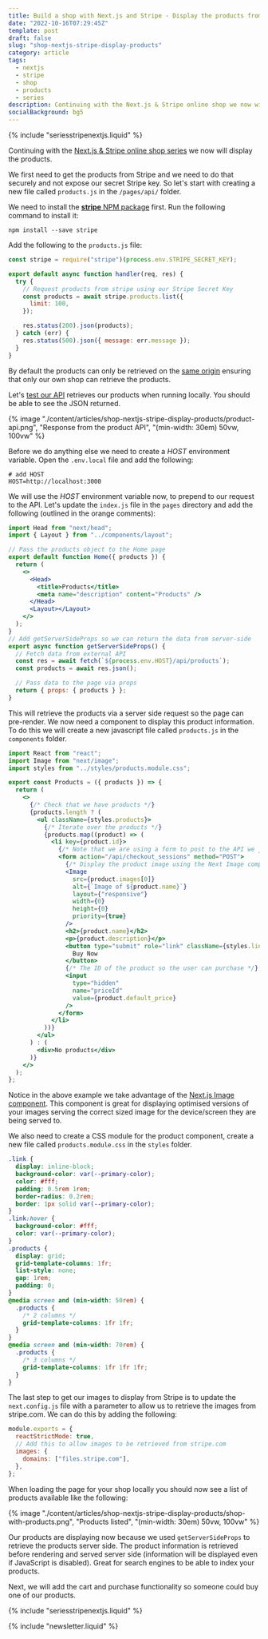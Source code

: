 ```yaml
---
title: Build a shop with Next.js and Stripe - Display the products from Stripe
date: "2022-10-16T07:29:45Z"
template: post
draft: false
slug: "shop-nextjs-stripe-display-products"
category: article
tags:
  - nextjs
  - stripe
  - shop
  - products
  - series
description: Continuing with the Next.js & Stripe online shop we now will display the products from Stripe.
socialBackground: bg5
---
```


{% include "seriesstripenextjs.liquid" %}

Continuing with the [Next.js & Stripe online shop series](https://andrewford.co.nz/articles/shop-nextjs-stripe-introduction/) we now will display the products.

We first need to get the products from Stripe and we need to do that securely and not expose our secret Stripe key.
So let's start with creating a new file called `products.js` in the `/pages/api/` folder.

We need to install the [**stripe** NPM package](https://www.npmjs.com/package/stripe) first. Run the following command to install it:

```shell
npm install --save stripe
```

Add the following to the `products.js` file:

```js
const stripe = require("stripe")(process.env.STRIPE_SECRET_KEY);

export default async function handler(req, res) {
  try {
    // Request products from stripe using our Stripe Secret Key
    const products = await stripe.products.list({
      limit: 100,
    });

    res.status(200).json(products);
  } catch (err) {
    res.status(500).json({ message: err.message });
  }
}
```

By default the products can only be retrieved on the [same origin](https://nextjs.org/docs/api-routes/introduction#caveats) ensuring that only our own shop can retrieve the products.

Let's [test our API](http://localhost:3000/api/products) retrieves our products when running locally. You should be able to see the JSON returned.

{% image "./content/articles/shop-nextjs-stripe-display-products/product-api.png", "Response from the product API", "(min-width: 30em) 50vw, 100vw" %}

Before we do anything else we need to create a _HOST_ environment variable. Open the `.env.local` file and add the following:

```shell
# add HOST
HOST=http://localhost:3000
```

We will use the _HOST_ environment variable now, to prepend to our request to the API. Let's update the `index.js` file in the `pages` directory and add the following (outlined in the orange comments):

```jsx
import Head from "next/head";
import { Layout } from "../components/layout";

// Pass the products object to the Home page
export default function Home({ products }) {
  return (
    <>
      <Head>
        <title>Products</title>
        <meta name="description" content="Products" />
      </Head>
      <Layout></Layout>
    </>
  );
}
// Add getServerSideProps so we can return the data from server-side
export async function getServerSideProps() {
  // Fetch data from external API
  const res = await fetch(`${process.env.HOST}/api/products`);
  const products = await res.json();

  // Pass data to the page via props
  return { props: { products } };
}
```

This will retrieve the products via a server side request so the page can pre-render. We now need a component to display this product information. To do this we will create a new javascript file called `products.js` in the `components` folder.

```jsx
import React from "react";
import Image from "next/image";
import styles from "../styles/products.module.css";

export const Products = ({ products }) => {
  return (
    <>
      {/* Check that we have products */}
      {products.length ? (
        <ul className={styles.products}>
          {/* Iterate over the products */}
          {products.map((product) => (
            <li key={product.id}>
              {/* Note that we are using a form to post to the API we just created */}
              <form action="/api/checkout_sessions" method="POST">
                {/* Display the product image using the Next Image component */}
                <Image
                  src={product.images[0]}
                  alt={`Image of ${product.name}`}
                  layout={"responsive"}
                  width={0}
                  height={0}
                  priority={true}
                />
                <h2>{product.name}</h2>
                <p>{product.description}</p>
                <button type="submit" role="link" className={styles.link}>
                  Buy Now
                </button>
                {/* The ID of the product so the user can purchase */}
                <input
                  type="hidden"
                  name="priceId"
                  value={product.default_price}
                />
              </form>
            </li>
          ))}
        </ul>
      ) : (
        <div>No products</div>
      )}
    </>
  );
};
```

Notice in the above example we take advantage of the [Next.js Image component](https://nextjs.org/docs/api-reference/next/image). This component is great for displaying optimised versions of your images serving the correct sized image for the device/screen they are being served to.

We also need to create a CSS module for the product component, create a new file called `products.module.css` in the `styles` folder.

```css
.link {
  display: inline-block;
  background-color: var(--primary-color);
  color: #fff;
  padding: 0.5rem 1rem;
  border-radius: 0.2rem;
  border: 1px solid var(--primary-color);
}
.link:hover {
  background-color: #fff;
  color: var(--primary-color);
}
.products {
  display: grid;
  grid-template-columns: 1fr;
  list-style: none;
  gap: 1rem;
  padding: 0;
}
@media screen and (min-width: 50rem) {
  .products {
    /* 2 columns */
    grid-template-columns: 1fr 1fr;
  }
}
@media screen and (min-width: 70rem) {
  .products {
    /* 3 columns */
    grid-template-columns: 1fr 1fr 1fr;
  }
}
```

The last step to get our images to display from Stripe is to update the `next.config.js` file with a parameter to allow us to retrieve the images from stripe.com. We can do this by adding the following:

```js
module.exports = {
  reactStrictMode: true,
  // Add this to allow images to be retrieved from stripe.com
  images: {
    domains: ["files.stripe.com"],
  },
};
```

When loading the page for your shop locally you should now see a list of products available like the following:

{% image "./content/articles/shop-nextjs-stripe-display-products/shop-with-products.png", "Products listed", "(min-width: 30em) 50vw, 100vw" %}

Our products are displaying now because we used `getServerSideProps` to retrieve the products server side. The product information is retrieved before rendering and served server side (information will be displayed even if JavaScript is disabled). Great for search engines to be able to index your products.

Next, we will add the cart and purchase functionality so someone could buy one of our products.

{% include "seriesstripenextjs.liquid" %}

{% include "newsletter.liquid" %}

